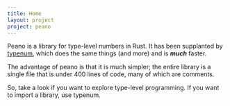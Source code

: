 ```yaml
---
title: Home
layout: project
project: peano
---
```


Peano is a library for type-level numbers in Rust. It has been supplanted by
[typenum](../typenum), which does the same things (and more) and is ***much*** faster.

The advantage of peano is that it is much simpler; the entire library is a single file
that is under 400 lines of code, many of which are comments.

So, take a look if you want to explore type-level programming. If you want to import a
library, use typenum.
